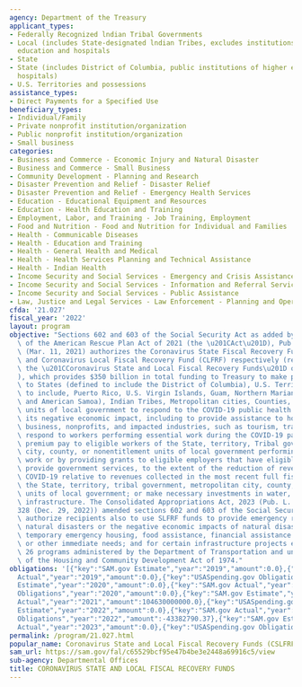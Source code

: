 ```yaml
---
agency: Department of the Treasury
applicant_types:
- Federally Recognized lndian Tribal Governments
- Local (includes State-designated lndian Tribes, excludes institutions of higher
  education and hospitals
- State
- State (includes District of Columbia, public institutions of higher education and
  hospitals)
- U.S. Territories and possessions
assistance_types:
- Direct Payments for a Specified Use
beneficiary_types:
- Individual/Family
- Private nonprofit institution/organization
- Public nonprofit institution/organization
- Small business
categories:
- Business and Commerce - Economic Injury and Natural Disaster
- Business and Commerce - Small Business
- Community Development - Planning and Research
- Disaster Prevention and Relief - Disaster Relief
- Disaster Prevention and Relief - Emergency Health Services
- Education - Educational Equipment and Resources
- Education - Health Education and Training
- Employment, Labor, and Training - Job Training, Employment
- Food and Nutrition - Food and Nutrition for Individual and Families
- Health - Communicable Diseases
- Health - Education and Training
- Health - General Health and Medical
- Health - Health Services Planning and Technical Assistance
- Health - Indian Health
- Income Security and Social Services - Emergency and Crisis Assistance
- Income Security and Social Services - Information and Referral Services
- Income Security and Social Services - Public Assistance
- Law, Justice and Legal Services - Law Enforcement - Planning and Operations
cfda: '21.027'
fiscal_year: '2022'
layout: program
objective: "Sections 602 and 603 of the Social Security Act as added by section 9901\
  \ of the American Rescue Plan Act of 2021 (the \u201CAct\u201D), Pub. L. No. 117-2\
  \ (Mar. 11, 2021) authorizes the Coronavirus State Fiscal Recovery Fund (CSFRF)\
  \ and Coronavirus Local Fiscal Recovery Fund (CLFRF) respectively (referred to as\
  \ the \u201CCoronavirus State and Local Fiscal Recovery Funds\u201D or \u201CSLFRF\u201D\
  ), which provides $350 billion in total funding to Treasury to make payments generally\
  \ to States (defined to include the District of Columbia), U.S. Territories (defined\
  \ to include, Puerto Rico, U.S. Virgin Islands, Guam, Northern Mariana Islands,\
  \ and American Samoa), Indian Tribes, Metropolitan cities, Counties, and Nonentitlement\
  \ units of local government to respond to the COVID-19 public health emergency or\
  \ its negative economic impact, including to provide assistance to households, small\
  \ business, nonprofits, and impacted industries, such as tourism, travel, and hospitality;\
  \ respond to workers performing essential work during the COVID-19 pandemic by providing\
  \ premium pay to eligible workers of the State, territory, Tribal government, metropolitan\
  \ city, county, or nonentitlement units of local government performing essential\
  \ work or by providing grants to eligible employers that have eligible workers;\
  \ provide government services, to the extent of the reduction of revenue due to\
  \ COVID-19 relative to revenues collected in the most recent full fiscal year of\
  \ the State, territory, tribal government, metropolitan city, county, or nonentitlement\
  \ units of local government; or make necessary investments in water, sewer, or broadband\
  \ infrastructure. The Consolidated Appropriations Act, 2023 (Pub. L. No. 117\u2013\
  328 (Dec. 29, 2022)) amended sections 602 and 603 of the Social Security Act to\
  \ authorize recipients also to use SLFRF funds to provide emergency relief from\
  \ natural disasters or the negative economic impacts of natural disasters, including\
  \ temporary emergency housing, food assistance, financial assistance for lost wages,\
  \ or other immediate needs; and for certain infrastructure projects eligible under\
  \ 26 programs administered by the Department of Transportation and under title I\
  \ of the Housing and Community Development Act of 1974."
obligations: '[{"key":"SAM.gov Estimate","year":"2019","amount":0.0},{"key":"SAM.gov
  Actual","year":"2019","amount":0.0},{"key":"USASpending.gov Obligations","year":"2019","amount":0.0},{"key":"SAM.gov
  Estimate","year":"2020","amount":0.0},{"key":"SAM.gov Actual","year":"2020","amount":0.0},{"key":"USASpending.gov
  Obligations","year":"2020","amount":0.0},{"key":"SAM.gov Estimate","year":"2021","amount":104630000000.0},{"key":"SAM.gov
  Actual","year":"2021","amount":104630000000.0},{"key":"USASpending.gov Obligations","year":"2021","amount":350000000000.0},{"key":"SAM.gov
  Estimate","year":"2022","amount":0.0},{"key":"SAM.gov Actual","year":"2022","amount":5963266.0},{"key":"USASpending.gov
  Obligations","year":"2022","amount":-43382790.37},{"key":"SAM.gov Estimate","year":"2023","amount":4029132.0},{"key":"SAM.gov
  Actual","year":"2023","amount":0.0},{"key":"USASpending.gov Obligations","year":"2023","amount":-12402630.96}]'
permalink: /program/21.027.html
popular_name: Coronavirus State and Local Fiscal Recovery Funds (CSLFRF), SLFRF
sam_url: https://sam.gov/fal/c65529bcf95e47b4be3e2448a69916c5/view
sub-agency: Departmental Offices
title: CORONAVIRUS STATE AND LOCAL FISCAL RECOVERY FUNDS
---
```

